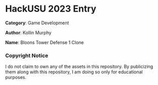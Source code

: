# HackUSU 2023 Entry

**Category**: Game Development

**Author**: Kollin Murphy

**Name**: Bloons Tower Defense 1 Clone

### Copyright Notice

I do not claim to own any of the assets in this repository. By publicizing them along with this repository, I am doing so only for educational purposes.
